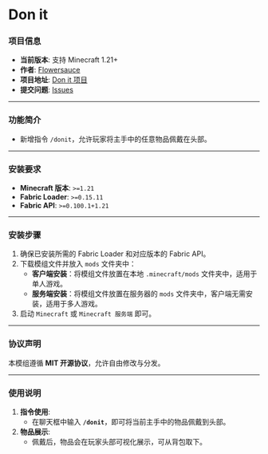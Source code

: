 # Don it

### 项目信息

- **当前版本**: 支持 Minecraft 1.21+
- **作者**: [Flowersauce](https://github.com/flowersauce)
- **项目地址**: [Don it 项目](https://github.com/flowersauce/Don-it)
- **提交问题**: [Issues](https://github.com/flowersauce/Don-it/issues)

---

### 功能简介

- 新增指令 `/donit`，允许玩家将主手中的任意物品佩戴在头部。

---

### 安装要求

- **Minecraft 版本**: `>=1.21`
- **Fabric Loader**: `>=0.15.11`
- **Fabric API**: `>=0.100.1+1.21`

---

### 安装步骤

1. 确保已安装所需的 Fabric Loader 和对应版本的 Fabric API。
2. 下载模组文件并放入 `mods` 文件夹中：
    - **客户端安装**：将模组文件放置在本地 `.minecraft/mods` 文件夹中，适用于单人游戏。
    - **服务端安装**：将模组文件放置在服务器的 `mods` 文件夹中，客户端无需安装，适用于多人游戏。
3. 启动 `Minecraft` 或 `Minecraft 服务端` 即可。

---

### 协议声明

本模组遵循 **MIT 开源协议**，允许自由修改与分发。

---

### 使用说明

1. **指令使用**:
    - 在聊天框中输入 **`/donit`**，即可将当前主手中的物品佩戴到头部。
2. **物品展示**:
    - 佩戴后，物品会在玩家头部可视化展示，可从背包取下。
